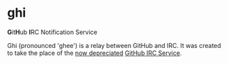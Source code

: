 # ghi

**G**it**H**ub **I**RC Notification Service

Ghi (pronounced 'ghee') is a relay between GitHub and IRC. It was created to take the place of the [now depreciated](https://developer.github.com/changes/2018-11-05-github-services-brownout/) [GitHub IRC Service](https://github.com/github/github-services/blob/master/lib/services/irc.rb).
